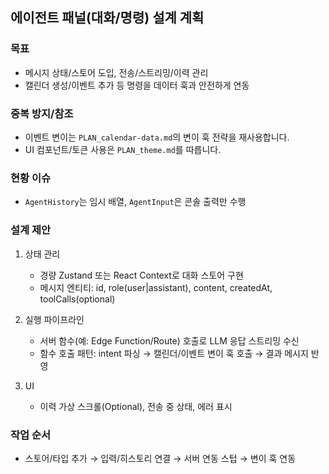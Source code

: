 ## 에이전트 패널(대화/명령) 설계 계획

### 목표

- 메시지 상태/스토어 도입, 전송/스트리밍/이력 관리
- 캘린더 생성/이벤트 추가 등 명령을 데이터 훅과 안전하게 연동

### 중복 방지/참조

- 이벤트 변이는 `PLAN_calendar-data.md`의 변이 훅 전략을 재사용합니다.
- UI 컴포넌트/토큰 사용은 `PLAN_theme.md`를 따릅니다.

### 현황 이슈

- `AgentHistory`는 임시 배열, `AgentInput`은 콘솔 출력만 수행

### 설계 제안

1. 상태 관리
   - 경량 Zustand 또는 React Context로 대화 스토어 구현
   - 메시지 엔티티: id, role(user|assistant), content, createdAt, toolCalls(optional)

2. 실행 파이프라인
   - 서버 함수(예: Edge Function/Route) 호출로 LLM 응답 스트리밍 수신
   - 함수 호출 패턴: intent 파싱 → 캘린더/이벤트 변이 훅 호출 → 결과 메시지 반영

3. UI
   - 이력 가상 스크롤(Optional), 전송 중 상태, 에러 표시

### 작업 순서

- 스토어/타입 추가 → 입력/히스토리 연결 → 서버 연동 스텁 → 변이 훅 연동
